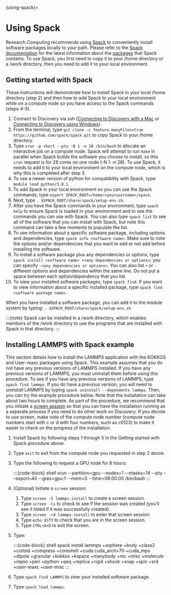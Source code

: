 (using-spack)=

# Using Spack

Research Computing recommends using [Spack](https://spack.io/) to conveniently install software packages locally to your path.  Please refer to the [Spack documentation](https://spack.readthedocs.io/en/latest/index.html)  for the latest information about the [packages](https://spack.readthedocs.io/en/latest/package_list.html#package-list) that Spack contains.
To use Spack, you first need to copy it to your /home directory or a /work directory, then you need to add it to your local environment.

## Getting started with Spack

These instructions will demonstrate how to install Spack in your local /home directory (step 2) and then how to add Spack to your local environment while on a compute node so you have access to the Spack commands (steps 4-5).

1. Connect to Discovery via ssh ([Connecting to Discovery with a Mac](../02_first_steps/02_connect_mac.md) or [Connecting to Discovery using Windows](../02_first_steps/03_connect_windows.md)).
1. From the terminal, type `git clone -c feature.manyFiles=true https://github.com/spack/spack.git` to copy Spack to your /home directory.
1. Type `srun -p short --pty -N 1 -n 28 /bin/bash` to allocate an interactive job on a compute node. Spack will attempt to run `make` in parallel when Spack builds the software you choose to install, so this `srun` request is for 28 cores on one node (-N 1 -n 28). To use Spack, it needs to add it to your local environment on the compute node, which is why this is completed after step 3.
1. To use a newer version of python for compatibility with Spack, type: `module load python/3.8.1`.
1. To add Spack in your local environment so you can use the Spack commands, type `export SPACK_ROOT=/home/<yourusername>/spack`.
1. Next, type `. $SPACK_ROOT/share/spack/setup-env.sh`.
1. After you have the Spack commands in your environment, type `spack help` to ensure Spack is loaded in your environment and to see the commands you can use with Spack. You can also type `spack list` to see all of the software that you can install with Spack, but note this command can take a few moments to populate the list.
1. To see information about a specific software package, including options and dependencies, type `spack info <software name>`. Make sure to note the options and/or dependencies that you want to add or not add before installing the software.
1. To install a software package plus any dependencies or options, type `spack install <software name> +<any dependencies or options>`; you can specify `-<any dependencies or options>`. You can also list `+` or `-` different options and dependencies within the same line. Do not put a space between each option/dependency that you list.
1. To view your installed software packages, type `spack find`. If you want to view information about a specific installed package, type `spack find <software package name>`.

When you have installed a software package, you can add it to the module system by typing:
`. $SPACK_ROOT/share/spack/setup-env.sh`

:::{note}
Spack can be installed in a /work directory, which enables members of the /work directory to use the programs that are installed with Spack in that directory.
:::

## Installing LAMMPS with Spack example

This section details how to install the LAMMPS application with the KOKKOS and User-reaxc packages using Spack.
This example assumes that you do not have any previous versions of LAMMPS installed. If you
have any previous versions of LAMMPS, you must uninstall them before using this procedure. To see if you have any previous versions of LAMMPS, type
`spack find lammps`. If you do have a previous version, you will need to uninstall LAMMPS by typing `spack uninstall --dependents lammps`. Then, you
can try the example procedure below. Note that the installation can take about two hours to complete. As part of the procedure, we recommend that you initiate a [screen session](https://www.gnu.org/software/screen/)
so that you can have the installation running as a separate process if you need to do other work on Discovery. If you decide to use screen, make note of the compute node number (compute node numbers start with c or d with four numbers, such as c0123)
to make it easier to check on the progress of the installation.

1. Install Spack by following steps 1 through 5 in the Getting started with Spack procedure above.

1. Type `exit` to exit from the compute node you requested in step 2 above.

1. Type the following to request a GPU node for 8 hours:

   :::{code-block} shell
   srun --partition=gpu --nodes=1 --ntasks=14 --pty --export=All --gres=gpu:1 --mem=0 --time=08:00:00 /bin/bash
   :::

1. (Optional) Initiate a `screen` session:

   1. Type `screen -S lammps-install` to create a screen session.
   1. Type `screen -ls` to check to see if the session was created (you'll see it listed if it was successfully created).
   1. Type `screen -rd lammps-install` to enter that screen session.
   1. Type `echo $STY` to check that you are in the screen session.
   1. Type `CTRL+A+D` to exit the screen.

1. Type:

   :::{code-block} shell
   spack install lammps +asphere +body +class2 +colloid +compress +coreshell +cuda cuda_arch=70 +cuda_mps +dipole +granular +kokkos +kspace +manybody +mc +misc +molecule +mpiio +peri +python +qeq +replica +rigid +shock +snap +spin +srd +user-reaxc +user-misc
   :::

1. Type `spack find LAMMPS` to view your installed software package.

1. Type `spack load lammps`.
